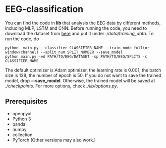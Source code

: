 # EEG-classification
You can find the code in **lib** that analysis the EEG data by different methods, including MLP, LSTM and CNN. Before running the code, you need to download the dataset from [here](http://perceive.dieei.unict.it/index-dataset.php?name=EEG_Data) and put it under *./data/training_data*. To run the code, do
```
python  main.py --classifier CLASSIFIER_NAME --train_mode full(or window/channel) --split_num SPLIT_NUMBER --save_model 
python main.py -ed PATH/TO/EEG/DATASET -sp PATH/TO/EEG/SPLITS -c CLASSIFIER_NAME 
```

The default optimizer is Adam optimizer, the learning rate is 0.001, the batch size is 128, the number of epoch is 50. If you do not want to save the trained model, drop **--save_model**. Otherwise, the trained model will be saved at *./checkpoints*. For more options, check *./lib/options.py*.


## Prerequisites
- openpyxl
- Python 3
- panda
- numpy
- collection
- PyTorch (Other versions may also work.)

<!---
## Getting Started
### Installing
Clone this repo:

```bash
git clone ...
cd ReenactGAN
```

### Training
The bounday encoder is trained on WFLW and Helen dataset, and both of the boundary transformer and decoder are trained on [CelebV Dataset](https://drive.google.com/file/d/1jQ6d76T5GQuvQH4dq8_Wq1T0cxvN0_xp/view?usp=sharing). The training of the encoder requires a huge amount of time, so you can get the pretrained encoder at *./pretrained_models/v8_net_boundary_detection.pth*. 

To train the boundary transformer, run
```bash
sh script/train_Transformer.sh
```
You need to take care of the arguments **--root_dir** and **--which_target**.  **--root_dir** refers to the directory of the dataset, and **--which_target** refers to which person to be the target
```bash
0: Emmanuel_Macron
1: Kathleen
2: Jack_Ma
3: Theresa_May
4: Donald_Trump
```

To train the decoder, run
```bash
sh script/train_Decoder.sh
```
Also, you need to take care of the value of **--root_dir**, which refers to the directory of the target person.

### Testing
To test the model, run
```bash
sh script/move_models.sh ./checkpoints/Transformer_2019-xx-xx_xx-xx-xx/G_BA_xx.pth ./checkpoints/Decoder_2019-xx-xx_xx-xx-xx/xx_net_G.pth trump
sh script/test.sh
```
The images used for testing is at ./test_imgs/samples/image, and the text file, ./test_imgs/samples/images_list.txt, contains the list of these images. After the testing, you will get a floder named **results**, which contains the images of the real and reenacted faces, the boundaries and the transformed boundaries of the real faces. Here are some results.

<img src='imgs/results.png' width="1000px">

You can get our trained models from [Decoder](https://drive.google.com/file/d/1MBWABJK9webZxAMvN9Cl5FBhXateppzu/view?usp=sharing) and [Transformer](https://drive.google.com/open?id=1v-8kh0N56alKiSoBAENXp9KNJ0lg_Qtq).

-->